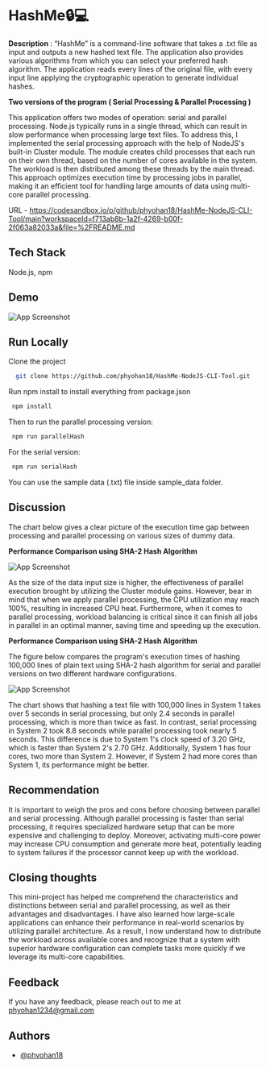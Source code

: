 
# HashMe🔒💻

**Description** : “HashMe” is a command-line software that takes a .txt file as input and outputs a new hashed text file. The application also provides various algorithms from which you can select your preferred hash algorithm. The application reads every lines of the original file, with every input line applying the cryptographic operation to generate individual hashes.

**Two versions of the program ( Serial Processing & Parallel Processing )**

This application offers two modes of operation: serial and parallel processing. Node.js typically runs in a single thread, which can result in slow performance when processing large text files. To address this, I implemented the serial processing approach with the help of NodeJS's built-in Cluster module. The module creates child processes that each run on their own thread, based on the number of cores available in the system. The workload is then distributed among these threads by the main thread. This approach optimizes execution time by processing jobs in parallel, making it an efficient tool for handling large amounts of data using multi-core parallel processing.


URL - https://codesandbox.io/p/github/phyohan18/HashMe-NodeJS-CLI-Tool/main?workspaceId=f713ab8b-1a2f-4269-b00f-2f063a82033a&file=%2FREADME.md
## Tech Stack

Node.js, npm 

## Demo

![App Screenshot](https://i.ibb.co/1X30XQj/Recording-2.gif)

## Run Locally

Clone the project

```bash
  git clone https://github.com/phyohan18/HashMe-NodeJS-CLI-Tool.git
```

Run npm install to install everything from package.json

```bash
 npm install
```

Then to run the parallel processing version:

```bash
 npm run parallelHash
```
For the serial version:

```bash
 npm run serialHash
```

You can use the sample data (.txt) file inside sample_data folder.

## Discussion

The chart below gives a clear picture of the execution time gap between processing and parallel processing on various sizes of dummy data.


**Performance Comparison using SHA-2 Hash Algorithm**

![App Screenshot](https://i.ibb.co/tCdq3Bw/Picture1.png)

As the size of the data input size is higher, the effectiveness of parallel execution brought by utilizing the Cluster module gains. However, bear in mind that when we apply parallel processing, the CPU utilization may reach 100%, resulting in increased CPU heat. Furthermore, when it comes to parallel processing, workload balancing is critical since it can finish all jobs in parallel in an optimal manner, saving time and speeding up the execution. 

**Performance Comparison using SHA-2 Hash Algorithm**

The figure below compares the program's execution times of hashing 100,000 lines of plain text using SHA-2 hash algorithm for serial and parallel versions on two different hardware configurations.

![App Screenshot](https://i.ibb.co/YbqYGdd/Picture2.png)

The chart shows that hashing a text file with 100,000 lines in System 1 takes over 5 seconds in serial processing, but only 2.4 seconds in parallel processing, which is more than twice as fast. In contrast, serial processing in System 2 took 8.8 seconds while parallel processing took nearly 5 seconds. This difference is due to System 1's clock speed of 3.20 GHz, which is faster than System 2's 2.70 GHz. Additionally, System 1 has four cores, two more than System 2. However, if System 2 had more cores than System 1, its performance might be better.

## Recommendation
It is important to weigh the pros and cons before choosing between parallel and serial processing. Although parallel processing is faster than serial processing, it requires specialized hardware setup that can be more expensive and challenging to deploy. Moreover, activating multi-core power may increase CPU consumption and generate more heat, potentially leading to system failures if the processor cannot keep up with the workload.

## Closing thoughts

This mini-project has helped me comprehend the characteristics and distinctions between serial and parallel processing, as well as their advantages and disadvantages. I have also learned how large-scale applications can enhance their performance in real-world scenarios by utilizing parallel architecture. As a result, I now understand how to distribute the workload across available cores and recognize that a system with superior hardware configuration can complete tasks more quickly if we leverage its multi-core capabilities.

## Feedback

If you have any feedback, please reach out to me at phyohan1234@gmail.com


## Authors

- [@phyohan18](https://www.github.com/phyohan18)

